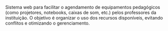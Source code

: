 Sistema web para facilitar o agendamento de equipamentos pedagógicos (como projetores, notebooks, caixas de som, etc.) pelos professores da instituição. O objetivo é organizar o uso dos recursos disponíveis, evitando conflitos e otimizando o gerenciamento.

